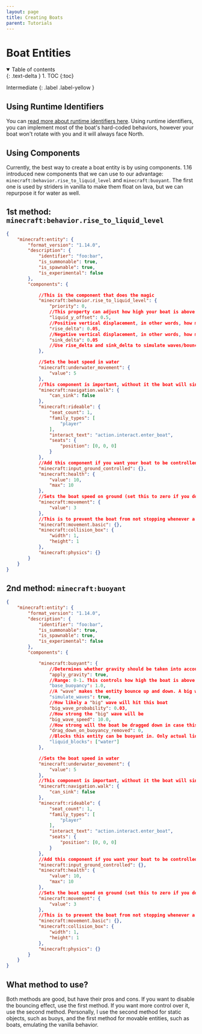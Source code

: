 ```yaml
---
layout: page
title: Creating Boats
parent: Tutorials
---
```


# Boat Entities

<details id="toc" open markdown="block">
  <summary>
    Table of contents
  </summary>
  {: .text-delta }
1. TOC
{:toc}
</details>

Intermediate
{: .label .label-yellow }

## Using Runtime Identifiers

You can [read more about runtime identifiers here](/documentation/runtime-identifier). Using runtime identifiers, you can implement most of the boat's hard-coded behaviors, however your boat won't rotate with you and it will always face North.

##  Using Components

Currently, the best way to create a boat entity is by using components. 1.16 introduced new components that we can use to our advantage: `minecraft:behavior.rise_to_liquid_level` and `minecraft:buoyant`. The first one is used by striders in vanilla to make them float on lava, but we can repurpose it for water as well.

## 1st method: `minecraft:behavior.rise_to_liquid_level`

```json
{
    "minecraft:entity": {
        "format_version": "1.14.0",
        "description": {
            "identifier": "foo:bar",
            "is_summonable": true,
            "is_spawnable": true,
            "is_experimental": false
        },
        "components": {

            //This is the component that does the magic
            "minecraft:behavior.rise_to_liquid_level": {
                "priority": 0,
                //This property can adjust how high your boat is above the water
                "liquid_y_offset": 0.5,
                //Positive vertical displacement, in other words, how much the boat will move up
                "rise_delta": 0.05,
                //Negative vertical displacement, in other words, how much the boat will move down
                "sink_delta": 0.05
                //Use rise_delta and sink_delta to simulate waves/bouncing effect
            },

            //Sets the boat speed in water
            "minecraft:underwater_movement": {
                "value": 5
            },
            //This component is important, without it the boat will sink
            "minecraft:navigation.walk": {
                "can_sink": false
            },
            "minecraft:rideable": {
                "seat_count": 1,
                "family_types": [
                    "player"
                ],
                "interact_text": "action.interact.enter_boat",
                "seats": {
                    "position": [0, 0, 0]
                }
            },
            //Add this component if you want your boat to be controlled with WASD
            "minecraft:input_ground_controlled": {},
            "minecraft:health": {
                "value": 10,
                "max": 10
            },
            //Sets the boat speed on ground (set this to zero if you don't want your boats to move on ground)
            "minecraft:movement": {
                "value": 3
            },
            //This is to prevent the boat from not stopping whenever a player exits said boat
            "minecraft:movement.basic": {},
            "minecraft:collision_box": {
                "width": 1,
                "height": 1
            },
            "minecraft:physics": {}
        }
    }
}
```

## 2nd method: `minecraft:buoyant`

```json
{
    "minecraft:entity": {
        "format_version": "1.14.0",
        "description": {
            "identifier": "foo:bar",
            "is_summonable": true,
            "is_spawnable": true,
            "is_experimental": false
        },
        "components": {

            "minecraft:buoyant": {
                //Determines whether gravity should be taken into account (useful with waterfalls)
                "apply_gravity": true,
                //Range: 0-1. This controls how high the boat is above the water
                "base_buoyancy": 1.0,
                //A "wave" makes the entity bounce up and down. A big wave simply amplifies this effect. Note: setting simulate_waves to false won't make the effect go away completely.
                "simulate_waves": true,
                //How likely a "big" wave will hit this boat
                "big_wave_probability": 0.03,
                //How strong the "big" wave will be
                "big_wave_speed": 10.0,
                //How strong will the boat be dragged down in case this component is removed
                "drag_down_on_buoyancy_removed": 0,
                //Blocks this entity can be buoyant in. Only actual liquids are allowed: lava and water
                "liquid_blocks": ["water"]
            },

            //Sets the boat speed in water
            "minecraft:underwater_movement": {
                "value": 5
            },
            //This component is important, without it the boat will sink
            "minecraft:navigation.walk": {
                "can_sink": false
            },
            "minecraft:rideable": {
                "seat_count": 1,
                "family_types": [
                    "player"
                ],
                "interact_text": "action.interact.enter_boat",
                "seats": {
                    "position": [0, 0, 0]
                }
            },
            //Add this component if you want your boat to be controlled with WASD
            "minecraft:input_ground_controlled": {},
            "minecraft:health": {
                "value": 10,
                "max": 10
            },
            //Sets the boat speed on ground (set this to zero if you don't want your boats to move on ground)
            "minecraft:movement": {
                "value": 3
            },
            //This is to prevent the boat from not stopping whenever a player exits said boat
            "minecraft:movement.basic": {},
            "minecraft:collision_box": {
                "width": 1,
                "height": 1
            },
            "minecraft:physics": {}
        }
    }
}
```

## What method to use?

Both methods are good, but have their pros and cons. If you want to disable the bouncing effect, use the first method. If you want more control over it, use the second method. Personally, I use the second method for static objects, such as buoys, and the first method for movable entities, such as boats, emulating the vanilla behavior.